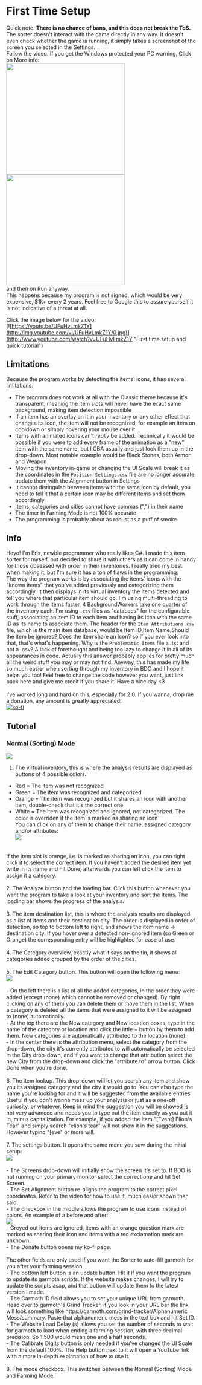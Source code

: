 # **First Time Setup**
Quick note: **There is no chance of bans, and this does not break the ToS.** The sorter doesn't interact with the game directly in any way. It doesn't even check whether the game is running, it simply takes a screenshot of the screen you selected in the Settings.<br />
Follow the video. If you get the Windows protected your PC warning, Click on More info:<br />
<img src="https://github.com/ErisLoona/BDO-Item-Sorter/assets/142046400/4df1dd15-fab6-4f0b-8c92-9ae207593b97" width="314" height="294" />  <img src="https://github.com/ErisLoona/BDO-Item-Sorter/assets/142046400/54d74e3f-ed1c-4d54-b4dc-74ecc7a1fd42" width="314" height="294"/><br />
and then on Run anyway.<br />
This happens because my program is not signed, which would be very expensive, $1k+ every 2 years. Feel free to Google this to assure yourself it is not indicative of a threat at all.<br />

Click the image below for the video:<br />
[![https://youtu.be/UFuHvLmkZ1Y](http://img.youtube.com/vi/UFuHvLmkZ1Y/0.jpg)](http://www.youtube.com/watch?v=UFuHvLmkZ1Y "First time setup and quick tutorial")
## **Limitations**
Because the program works by detecting the items' icons, it has several limitations.
- The program does not work at all with the Classic theme because it's transparent, meaning the item slots will never have the exact same background, making item detection impossible
- If an item has an overlay on it in your inventory or any other effect that changes its icon, the item will not be recognized, for example an item on cooldown or simply hovering your mouse over it
- Items with animated icons can't *really* be added. Technically it would be possible if you were to add every frame of the animation as a "new" item with the same name, but I CBA usually and just look them up in the drop-down. Most notable example would be Black Stones, both Armor and Weapon
- Moving the inventory in-game or changing the UI Scale will break it as the coordinates in the `Position Settings.csv` file are no longer accurate, update them with the Alignment button in Settings
- It cannot distinguish between items with the same icon by default, you need to tell it that a certain icon may be different items and set them accordingly
- Items, categories and cities cannot have commas (",") in their name
- The timer in Farming Mode is not 100% accurate
- The programming is probably about as robust as a puff of smoke
## **Info**
Heyo! I'm Eris, newbie programmer who really likes C#. I made this item sorter for myself, but decided to share it with others as it can come in handy for those obsessed with order in their inventories. I really tried my best when making it, but I'm sure it has a ton of flaws in the programming.<br />
The way the program works is by associating the items' icons with the "known items" that you've added previously and categorizing them accordingly. It then displays in its virtual inventory the items detected and tell you where that particular item should go. I'm using multi-threading to work through the items faster, 4 BackgroundWorkers take one quarter of the inventory each. I'm using `.csv` files as "databses" for the configurable stuff, associating an item ID to each item and having its icon with the same ID as its name to associate them. The header for the `Item Attributions.csv` file, which is the main item database, would be Item ID,Item Name,Should the item be ignored?,Does the item share an icon? so if you ever look into that, that's what's happening. Why is the `Problematic Items` file a .txt and not a .csv? A lack of forethought and being too lazy to change it in all of its appearances in code. Actually this answer probably applies for pretty much all the weird stuff you may or may not find. Anyway, this has made my life so much easier when sorting through my inventory in BDO and I hope it helps you too! Feel free to change the code however you want, just link back here and give me credit if you share it. Have a nice day <3<br />
<br />
I've worked long and hard on this, especially for 2.0. If you wanna, drop me a donation, any amount is greatly appreciated!<br />
[![ko-fi](https://ko-fi.com/img/githubbutton_sm.svg)](https://ko-fi.com/N4N0OTIEV)
<br />
## **Tutorial**<br />
### Normal (Sorting) Mode
<img src="https://github.com/ErisLoona/BDO-Item-Sorter/assets/142046400/ec478b6c-f913-4d6e-a818-1eb0fcf89211" /><br />
1. The virtual inventory, this is where the analysis results are displayed as buttons of 4 possible colors.<br />
- Red = The item was not recognized<br />
- Green = The item was recognized and categorized<br />
- Orange = The item was recognized but it shares an icon with another item, double-check that it's the correct one<br />
- White = The item was recognized and ignored, not categorized. The color is overriden if the item is marked as sharing an icon<br />
You can click on any of them to change their name, assigned category and/or attributes:<br />
<img src="https://github.com/ErisLoona/BDO-Item-Sorter/assets/142046400/002268c6-fc06-4208-a203-16a1b6a20c32" /><br />
<br />
If the item slot is orange, i.e. is marked as sharing an icon, you can right click it to select the correct item. If you haven't added the desired item yet write in its name and hit Done, afterwards you can left click the item to assign it a category.<br />
<br />
2. The Analyze button and the loading bar. Click this button whenever you want the program to take a look at your inventory and sort the items. The loading bar shows the progress of the analysis.<br />
<br />
3. The item destination list, this is where the analysis results are displayed as a list of items and their destination city. The order is displayed in order of detection, so top to bottom left to right, and shows the item name -> destination city. If you hover over a detected non-ignored item (so Green or Orange) the corresponding entry will be highlighted for ease of use.<br />
<br />
4. The Category overview, exactly what it says on the tin, it shows all categories added grouped by the order of the cities.<br />
<br />
5. The Edit Category button. This button will open the following menu: <br />
<img src="https://github.com/ErisLoona/BDO-Item-Sorter/assets/142046400/beeba341-a1dc-4839-943d-c230a0e861ac" /><br />
<br />
- On the left there is a list of all the added categories, in the order they were added (except (none) which cannot be removed or changed). By right clicking on any of them you can delete them or move them in the list. When a category is deleted all the items that were assigned to it will be assigned to (none) automatically.<br />
- At the top there are the New category and New location boxes, type in the name of the category or location and click the little + button by them to add them. New categories are automatically attributed to the location (none).<br />
- In the center there is the attribution menu, select the category from the drop-down, the city it's currently attributed to will automatically be selected in the City drop-down, and if you want to change that attribution select the new City from the drop-down and click the "attribute to" arrow button. Click Done when you're done.<br />
<br />
6. The item lookup. This drop-down will let you search any item and show you its assigned category and the city it would go to. You can also type the name you're looking for and it will be suggested from the available entries. Useful if you don't wanna mess up your analysis or just as a one-off curiosity, or whatever. Keep in mind the suggestion you will be showed is not very advanced and needs you to type out the item exactly as you put it in, minus capitalization. For example, if you added the item "[Event] Elion's Tear" and simply search "elion's tear" will not show it in the suggestions. However typing "[eve" or more will.<br />
<br />
7. The settings button. It opens the same menu you saw during the initial setup:<br />
<img src="https://github.com/ErisLoona/BDO-Item-Sorter/assets/142046400/46c15b48-e473-4f14-8e1a-b870ec6adea3" /><br />
<br />
- The Screens drop-down will initially show the screen it's set to. If BDO is not running on your primary monitor select the correct one and hit Set Screen.<br />
- The Set Alignment button re-aligns the program to the correct pixel coordinates. Refer to the video for how to use it, much easier shown than said.<br />
- The checkbox in the middle allows the program to use icons instead of colors. An example of a before and after:<br />
<img src="https://github.com/ErisLoona/BDO-Item-Sorter/assets/142046400/5c1d8aa4-ea94-4653-82f3-818b8656fa9f" /><br />
- Greyed out items are ignored, items with an orange question mark are marked as sharing their icon and items with a red exclamation mark are unknown.<br />
- The Donate button opens my ko-fi page.<br />
<br />
The other fields are only used if you want the Sorter to auto-fill garmoth for you after your farming session.<br />
  - The bottom left button is an update button. Hit it if you want the program to update its garmoth scripts. If the website makes changes, I will try to update the scripts asap, and that button will update them to the latest version I made.<br />
  - The Garmoth ID field allows you to set your unique URL from garmoth. Head over to garmoth's Grind Tracker, if you look in your URL bar the link will look something like ht<span>tps://</span>garmoth.com/grind-tracker/Alphanumeric Mess/summary. Paste that alphanumeric mess in the text box and hit Set ID.<br />
  - The Website Load Delay (s) allows you set the number of seconds to wait for garmoth to load when ending a farming session, with three decimal precision. So 1.500 would mean one and a half seconds.<br />
  - The Calibrate Digits button is only needed if you've changed the UI Scale from the default 100%. The Help button next to it will open a YouTube link with a more in-depth explanation of how to use it.<br />
  <br />
  8. The mode checkbox. This switches between the Normal (Sorting) Mode and Farming Mode.

